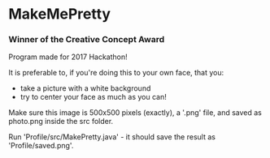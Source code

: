 # MakeMePretty

### Winner of the Creative Concept Award

Program made for 2017 Hackathon!

It is preferable to, if you're doing this to your own face, that you:
 - take a picture with a white background
 - try to center your face as much as you can!
 
Make sure this image is 500x500 pixels (exactly), a '.png' file, and saved as photo.png inside the src folder.

Run 'Profile/src/MakePretty.java' - it should save the result as 'Profile/saved.png'.
